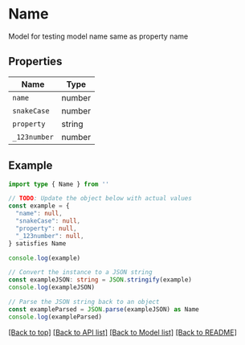 
# Name

Model for testing model name same as property name

## Properties

Name | Type
------------ | -------------
`name` | number
`snakeCase` | number
`property` | string
`_123number` | number

## Example

```typescript
import type { Name } from ''

// TODO: Update the object below with actual values
const example = {
  "name": null,
  "snakeCase": null,
  "property": null,
  "_123number": null,
} satisfies Name

console.log(example)

// Convert the instance to a JSON string
const exampleJSON: string = JSON.stringify(example)
console.log(exampleJSON)

// Parse the JSON string back to an object
const exampleParsed = JSON.parse(exampleJSON) as Name
console.log(exampleParsed)
```

[[Back to top]](#) [[Back to API list]](../README.md#api-endpoints) [[Back to Model list]](../README.md#models) [[Back to README]](../README.md)


